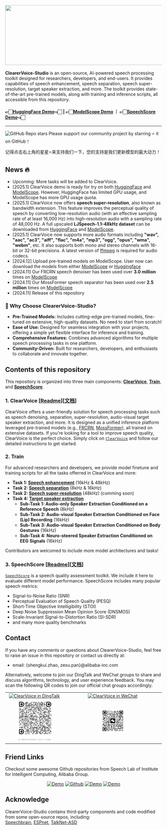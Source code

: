 <div align="center">
<img src="https://github.com/user-attachments/assets/a4ccbc60-5248-4dca-8cec-09a6385c6d0f" width="768" height="192">
</div>

<strong>ClearerVoice-Studio</strong> is an open-source, AI-powered speech processing toolkit designed for researchers, developers, and end-users. It provides capabilities of speech enhancement, speech separation, speech super-resolution, target speaker extraction, and more. The toolkit provides state-of-the-art pre-trained models, along with training and inference scripts, all accessible from this repository.
 
#### 👉🏻[HuggingFace Demo](https://huggingface.co/spaces/alibabasglab/ClearVoice)👈🏻  | 👉🏻[ModelScope Demo](https://modelscope.cn/studios/iic/ClearerVoice-Studio) ｜ 👉🏻[SpeechScore Demo](https://huggingface.co/spaces/alibabasglab/SpeechScore)👈🏻

---
![GitHub Repo stars](https://img.shields.io/github/stars/modelscope/ClearerVoice-Studio) Please support our community project by starring ⭐ it on GitHub！

记得点击右上角的星星⭐来支持我们一下，您的支持是我们更新模型的最大动力！

## News :fire:
- Upcoming: More tasks will be added to ClearVoice.
- [2025.1] ClearVoice demo is ready for try on both [HuggingFace](https://huggingface.co/spaces/alibabasglab/ClearVoice) and [ModelScope](https://modelscope.cn/studios/iic/ClearerVoice-Studio). However, HuggingFace has limited GPU usage, and ModelScope has more GPU usage quota.
- [2025.1] ClearVoice now offers **speech super-resolution**, also known as bandwidth extension. This feature improves the perceptual quality of speech by converting low-resolution audio (with an effective sampling rate of at least 16,000 Hz) into high-resolution audio with a sampling rate of 48,000 Hz. A full upscaled **LJSpeech-1.1-48kHz dataset** can be downloaded from [HuggingFace](https://huggingface.co/datasets/alibabasglab/LJSpeech-1.1-48kHz) and [ModelScope](https://modelscope.cn/datasets/iic/LJSpeech-1.1-48kHz).
- [2025.1] ClearVoice now supports more audio formats including **"wav", "aac", "ac3", "aiff", "flac", "m4a", "mp3", "ogg", "opus", "wma", "webm"**, etc. It also supports both mono and stereo channels with 16-bit or 32-bit precisions. A latest version of [ffmpeg](https://github.com/FFmpeg/FFmpeg) is required for audio codecs.  
- [2024.12] Upload pre-trained models on ModelScope. User now can download the models from either [ModelScope](https://www.modelscope.cn/models/iic/ClearerVoice-Studio/summary) or [Huggingface](https://huggingface.co/alibabasglab)  
- [2024.11] Our FRCRN speech denoiser has been used over **3.0 million** times on [ModelScope](https://modelscope.cn/models/iic/speech_frcrn_ans_cirm_16k)
- [2024.11] Our MossFormer speech separator has been used over **2.5 million** times on [ModelScope](https://modelscope.cn/models/iic/speech_mossformer_separation_temporal_8k)
- [2024.11] Release of this repository

### 🌟 Why Choose ClearerVoice-Studio?

- **Pre-Trained Models:** Includes cutting-edge pre-trained models, fine-tuned on extensive, high-quality datasets. No need to start from scratch!
- **Ease of Use:** Designed for seamless integration with your projects, offering a simple yet flexible interface for inference and training.
- **Comprehensive Features:** Combines advanced algorithms for multiple speech processing tasks in one platform.
- **Community-Driven:** Built for researchers, developers, and enthusiasts to collaborate and innovate together.

## Contents of this repository
This repository is organized into three main components: **[ClearVoice](https://github.com/modelscope/ClearerVoice-Studio/tree/main/clearvoice)**, **[Train](https://github.com/modelscope/ClearerVoice-Studio/tree/main/train)**, and **[SpeechScore](https://github.com/modelscope/ClearerVoice-Studio/tree/main/speechscore)**.

### 1. **ClearVoice [[Readme](https://github.com/modelscope/ClearerVoice-Studio/blob/main/clearvoice/README.md)][[文档](https://github.com/modelscope/ClearerVoice-Studio/blob/main/clearvoice/README.md)]**  
ClearVoice offers a user-friendly  solution for speech processing tasks such as speech denoising, separation, super-resolution, audio-visual target speaker extraction, and more. It is designed as a unified inference platform leveraged pre-trained models (e.g., [FRCRN](https://arxiv.org/abs/2206.07293), [MossFormer](https://arxiv.org/abs/2302.11824)), all trained on extensive datasets. If you're looking for a tool to improve speech quality, ClearVoice is the perfect choice. Simply click on [`ClearVoice`](https://github.com/modelscope/ClearerVoice-Studio/tree/main/clearvoice) and follow our detailed instructions to get started.

### 2. **Train**  
For advanced researchers and developers, we provide model finetune and training scripts for all the tasks offerred in ClearVoice and more:

- **Task 1: [Speech enhancement](train/speech_enhancement)** (16kHz & 48kHz)
- **Task 2: [Speech separation](train/speech_separation)** (8kHz & 16kHz)
- **Task 2: [Speech super-resolution](https://github.com/modelscope/ClearerVoice-Studio/tree/main/train/speech_super_resolution)** (48kHz) (comming soon)
- **Task 4: [Target speaker extraction](train/target_speaker_extraction)** 
  - **Sub-Task 1: Audio-only Speaker Extraction Conditioned on a Reference Speech** (8kHz)
  - **Sub-Task 2: Audio-visual Speaker Extraction Conditioned on Face (Lip) Recording** (16kHz)
  - **Sub-Task 3: Audio-visual Speaker Extraction Conditioned on Body Gestures** (16kHz)
  - **Sub-Task 4: Neuro-steered Speaker Extraction Conditioned on EEG Signals** (16kHz)

Contributors are welcomed to include more model architectures and tasks!

### 3. **SpeechScore [[Readme](https://github.com/modelscope/ClearerVoice-Studio/blob/main/speechscore/README.md)][[文档](https://github.com/modelscope/ClearerVoice-Studio/blob/main/speechscore/README.md)]**  
<a href="https://github.com/modelscope/ClearerVoice-Studio/tree/main/speechscore">`SpeechScore`<a/> is a speech quality assessment toolkit. We include it here to evaluate different model performance. SpeechScore includes many popular speech metrics:

- Signal-to-Noise Ratio (SNR)
- Perceptual Evaluation of Speech Quality (PESQ)
- Short-Time Objective Intelligibility (STOI)
- Deep Noise Suppression Mean Opinion Score (DNSMOS)
- Scale-Invariant Signal-to-Distortion Ratio (SI-SDR)
- and many more quality benchmarks  
  
## Contact
If you have any comments or questions about ClearerVoice-Studio, feel free to raise an issue in this repository or contact us directly at:
- email: {shengkui.zhao, zexu.pan}@alibaba-inc.com

Alternatively, welcome to join our DingTalk and WeChat groups to share and discuss algorithms, technology, and user experience feedback. You may scan the following QR codes to join our official chat groups accordingly. 

<p align="center">
  <table>
    <tr>
      <td style="text-align:center;">
        <a href="./asset/QR.jpg"><img alt="ClearVoice in DingTalk" src="https://img.shields.io/badge/ClearVoice-DingTalk-d9d9d9"></a>
      </td>
      <td style="text-align:center;">
        <a href="./asset/QR.jpg"><img alt="ClearVoice in WeChat" src="https://img.shields.io/badge/ClearVoice-WeChat-d9d9d9"></a>
      </td>
    </tr>
    <tr>
       <td style="text-align:center;">
      <img alt="Light" src="./asset/dingtalk.png" width="68%" />
      <td style="text-align:center;">
      <img alt="Light" src="./asset/qr.png" width="23%" />
      </td>
    </tr>
  </table>
</p>
 
## Friend Links
Checkout some awesome Github repositories from Speech Lab of Institute for Intelligent Computing, Alibaba Group.

<p align="center">
<a href="https://github.com/FunAudioLLM/InspireMusic" target="_blank">
        <img alt="Demo" src="https://img.shields.io/badge/Repo | Space-InspireMusic?labelColor=&label=InspireMusic&color=green"></a>
<a href="https://github.com/modelscope/FunASR" target="_blank">
        <img alt="Github" src="https://img.shields.io/badge/Repo | Space-FunASR?labelColor=&label=FunASR&color=green"></a>
<a href="https://github.com/FunAudioLLM" target="_blank">
        <img alt="Demo" src="https://img.shields.io/badge/Repo | Space-FunAudioLLM?labelColor=&label=FunAudioLLM&color=green"></a>
<a href="https://github.com/modelscope/3D-Speaker" target="_blank">
        <img alt="Demo" src="https://img.shields.io/badge/Repo | Space-3DSpeaker?labelColor=&label=3D-Speaker&color=green"></a>
</p>


## Acknowledge
ClearerVoice-Studio contains third-party components and code modified from some open-source repos, including: <br>
[Speechbrain](https://github.com/speechbrain/speechbrain), [ESPnet](https://github.com/espnet), [TalkNet-ASD
](https://github.com/TaoRuijie/TalkNet-ASD)
